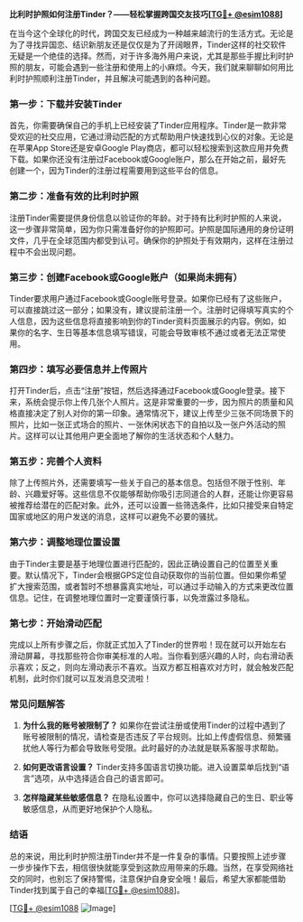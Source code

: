**比利时护照如何注册Tinder？——轻松掌握跨国交友技巧[[TG💪+ @esim1088](https://t.me/s/esim1088)]**

在当今这个全球化的时代，跨国交友已经成为一种越来越流行的生活方式。无论是为了寻找异国恋、结识新朋友还是仅仅是为了开阔眼界，Tinder这样的社交软件无疑是一个绝佳的选择。然而，对于许多海外用户来说，尤其是那些手握比利时护照的朋友，可能会遇到一些注册和使用上的小麻烦。今天，我们就来聊聊如何用比利时护照顺利注册Tinder，并且解决可能遇到的各种问题。

### **第一步：下载并安装Tinder**
首先，你需要确保自己的手机上已经安装了Tinder应用程序。Tinder是一款非常受欢迎的社交应用，它通过滑动匹配的方式帮助用户快速找到心仪的对象。无论是在苹果App Store还是安卓Google Play商店，都可以轻松搜索到这款应用并免费下载。如果你还没有注册过Facebook或Google账户，那么在开始之前，最好先创建一个，因为Tinder的注册过程需要用到这些平台的信息。

### **第二步：准备有效的比利时护照**
注册Tinder需要提供身份信息以验证你的年龄。对于持有比利时护照的人来说，这一步骤非常简单，因为你只需准备好你的护照即可。护照是国际通用的身份证明文件，几乎在全球范围内都受到认可。确保你的护照处于有效期内，这样在注册过程中不会出现问题。

### **第三步：创建Facebook或Google账户（如果尚未拥有）**
Tinder要求用户通过Facebook或Google账号登录。如果你已经有了这些账户，可以直接跳过这一部分；如果没有，建议提前注册一个。注册时记得填写真实的个人信息，因为这些信息将直接影响到你的Tinder资料页面展示的内容。例如，如果你的名字、生日等基本信息填写错误，可能会导致审核不通过或者无法正常使用。

### **第四步：填写必要信息并上传照片**
打开Tinder后，点击“注册”按钮，然后选择通过Facebook或Google登录。接下来，系统会提示你上传几张个人照片。这是非常重要的一步，因为照片的质量和风格直接决定了别人对你的第一印象。通常情况下，建议上传至少三张不同场景下的照片，比如一张正式场合的照片、一张休闲状态下的自拍以及一张户外活动的照片。这样可以让其他用户更全面地了解你的生活状态和个人魅力。

### **第五步：完善个人资料**
除了上传照片外，还需要填写一些关于自己的基本信息。包括但不限于性别、年龄、兴趣爱好等。这些信息不仅能够帮助你吸引志同道合的人群，还能让你更容易被推荐给潜在的匹配对象。此外，还可以设置一些筛选条件，比如只接受来自特定国家或地区的用户发送的消息，这样可以避免不必要的骚扰。

### **第六步：调整地理位置设置**
由于Tinder主要是基于地理位置进行匹配的，因此正确设置自己的位置至关重要。默认情况下，Tinder会根据GPS定位自动获取你的当前位置。但如果你希望扩大搜索范围，或者暂时不想暴露真实地址，可以通过手动输入的方式来更改位置信息。记住，在调整地理位置时一定要谨慎行事，以免泄露过多隐私。

### **第七步：开始滑动匹配**
完成以上所有步骤之后，你就正式加入了Tinder的世界啦！现在就可以开始左右滑动屏幕，寻找那些符合你审美标准的人啦。当你看到感兴趣的人时，向右滑动表示喜欢；反之，则向左滑动表示不喜欢。当双方都互相喜欢对方时，就会触发匹配机制，此时你们就可以互发消息交流啦！

### **常见问题解答**
1. **为什么我的账号被限制了？**
   如果你在尝试注册或使用Tinder的过程中遇到了账号被限制的情况，请检查是否违反了平台规则。比如上传虚假信息、频繁骚扰他人等行为都会导致账号受限。此时最好的办法就是联系客服寻求帮助。

2. **如何更改语言设置？**
   Tinder支持多国语言切换功能。进入设置菜单后找到“语言”选项，从中选择适合自己的语言即可。

3. **怎样隐藏某些敏感信息？**
   在隐私设置中，你可以选择隐藏自己的生日、职业等敏感信息，从而更好地保护个人隐私。

### **结语**
总的来说，用比利时护照注册Tinder并不是一件复杂的事情。只要按照上述步骤一步步操作下去，相信很快就能享受到这款应用带来的乐趣。当然，在享受网络社交的同时，也别忘了保持警惕，注意保护自身安全哦！最后，希望大家都能借助Tinder找到属于自己的幸福[[TG💪+ @esim1088](https://t.me/s/esim1088)]。

[[TG💪+ @esim1088](https://t.me/s/esim1088) ![Image](https://i.postimg.cc/4NQfJmqS/Snipaste-2025-05-13-00-14-12.png)]